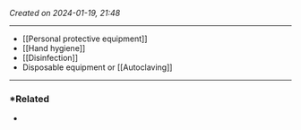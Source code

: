 *Created on 2024-01-19, 21:48* 

---
- [[Personal protective equipment]]
- [[Hand hygiene]]
- [[Disinfection]]
- Disposable equipment or [[Autoclaving]] 

---
### *Related
- 